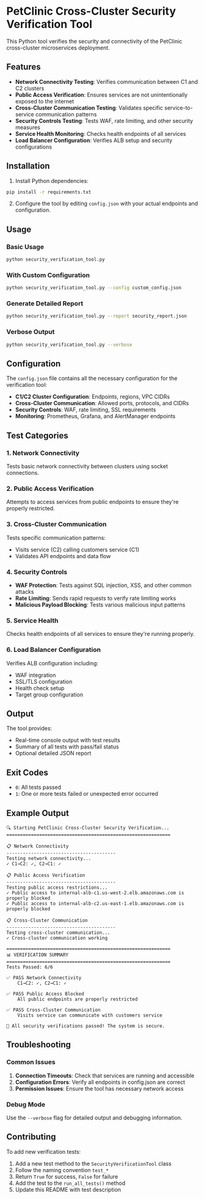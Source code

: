 # PetClinic Cross-Cluster Security Verification Tool

This Python tool verifies the security and connectivity of the PetClinic cross-cluster microservices deployment.

## Features

- **Network Connectivity Testing**: Verifies communication between C1 and C2 clusters
- **Public Access Verification**: Ensures services are not unintentionally exposed to the internet
- **Cross-Cluster Communication Testing**: Validates specific service-to-service communication patterns
- **Security Controls Testing**: Tests WAF, rate limiting, and other security measures
- **Service Health Monitoring**: Checks health endpoints of all services
- **Load Balancer Configuration**: Verifies ALB setup and security configurations

## Installation

1. Install Python dependencies:
```bash
pip install -r requirements.txt
```

2. Configure the tool by editing `config.json` with your actual endpoints and configuration.

## Usage

### Basic Usage
```bash
python security_verification_tool.py
```

### With Custom Configuration
```bash
python security_verification_tool.py --config custom_config.json
```

### Generate Detailed Report
```bash
python security_verification_tool.py --report security_report.json
```

### Verbose Output
```bash
python security_verification_tool.py --verbose
```

## Configuration

The `config.json` file contains all the necessary configuration for the verification tool:

- **C1/C2 Cluster Configuration**: Endpoints, regions, VPC CIDRs
- **Cross-Cluster Communication**: Allowed ports, protocols, and CIDRs
- **Security Controls**: WAF, rate limiting, SSL requirements
- **Monitoring**: Prometheus, Grafana, and AlertManager endpoints

## Test Categories

### 1. Network Connectivity
Tests basic network connectivity between clusters using socket connections.

### 2. Public Access Verification
Attempts to access services from public endpoints to ensure they're properly restricted.

### 3. Cross-Cluster Communication
Tests specific communication patterns:
- Visits service (C2) calling customers service (C1)
- Validates API endpoints and data flow

### 4. Security Controls
- **WAF Protection**: Tests against SQL injection, XSS, and other common attacks
- **Rate Limiting**: Sends rapid requests to verify rate limiting works
- **Malicious Payload Blocking**: Tests various malicious input patterns

### 5. Service Health
Checks health endpoints of all services to ensure they're running properly.

### 6. Load Balancer Configuration
Verifies ALB configuration including:
- WAF integration
- SSL/TLS configuration
- Health check setup
- Target group configuration

## Output

The tool provides:
- Real-time console output with test results
- Summary of all tests with pass/fail status
- Optional detailed JSON report

## Exit Codes

- `0`: All tests passed
- `1`: One or more tests failed or unexpected error occurred

## Example Output

```
🔍 Starting PetClinic Cross-Cluster Security Verification...
============================================================

📋 Network Connectivity
----------------------------------------
Testing network connectivity...
✓ C1→C2: ✓, C2→C1: ✓

📋 Public Access Verification
----------------------------------------
Testing public access restrictions...
✓ Public access to internal-alb-c1.us-west-2.elb.amazonaws.com is properly blocked
✓ Public access to internal-alb-c2.us-east-1.elb.amazonaws.com is properly blocked

📋 Cross-Cluster Communication
----------------------------------------
Testing cross-cluster communication...
✓ Cross-cluster communication working

============================================================
📊 VERIFICATION SUMMARY
============================================================
Tests Passed: 6/6

✅ PASS Network Connectivity
    C1→C2: ✓, C2→C1: ✓

✅ PASS Public Access Blocked
    All public endpoints are properly restricted

✅ PASS Cross-Cluster Communication
    Visits service can communicate with customers service

🎉 All security verifications passed! The system is secure.
```

## Troubleshooting

### Common Issues

1. **Connection Timeouts**: Check that services are running and accessible
2. **Configuration Errors**: Verify all endpoints in config.json are correct
3. **Permission Issues**: Ensure the tool has necessary network access

### Debug Mode

Use the `--verbose` flag for detailed output and debugging information.

## Contributing

To add new verification tests:

1. Add a new test method to the `SecurityVerificationTool` class
2. Follow the naming convention `test_*`
3. Return `True` for success, `False` for failure
4. Add the test to the `run_all_tests()` method
5. Update this README with test description
